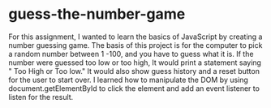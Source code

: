 # guess-the-number-game

For this assignment, I wanted to learn the basics of JavaScript by creating a number guessing game. The basis of this project is for the computer to pick a random number between 1 -100, and you have to guess what it is.  If the number were guessed too low or too high, It would print a statement saying " Too High or Too low."  It would also show guess history and a reset button for the user to start over.  I learned how to manipulate the DOM by using document.getElementById to click the element and add an event listener to listen for the result.
